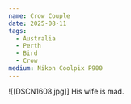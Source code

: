 ```yaml
---
name: Crow Couple
date: 2025-08-11
tags:
  - Australia
  - Perth
  - Bird
  - Crow
medium: Nikon Coolpix P900
---
```


![[DSCN1608.jpg]]
His wife is mad.